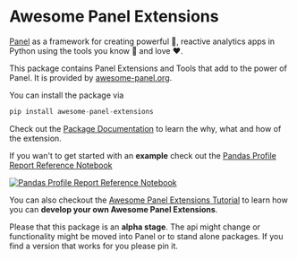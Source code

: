# Awesome Panel Extensions

[Panel](https://panel.holoviz.org/) as a framework for creating powerful &#128170;, reactive analytics apps in Python using the tools you know &#x1f9e0; and love &hearts;.

This package contains Panel Extensions and Tools that add to the power of Panel. It is provided by [awesome-panel.org](https://awesome-panel.org).

You can install the package via

```python
pip install awesome-panel-extensions
```

Check out the [Package Documentation](https://github.com/marcskovmadsen/awesome-panel-extensions#the-awesome-panel-extensions-package) to learn the why, what and how of the extension.

If you wan't to get started with an **example** check out the [Pandas Profile Report Reference Notebook](https://github.com/MarcSkovMadsen/awesome-panel-extensions/blob/master/examples/reference_gallery/panes/PandasProfileReport.ipynb)

[![Pandas Profile Report Reference Notebook](https://github.com/MarcSkovMadsen/awesome-panel-extensions/raw/master/assets/videos/pandas-profile-report-reference.gif)](https://github.com/MarcSkovMadsen/awesome-panel-extensions/blob/master/examples/reference_gallery/panes/PandasProfileReport.ipynb)

You can also checkout the [Awesome Panel Extensions Tutorial](https://github.com/marcskovmadsen/awesome-panel-extensions) to learn how you can **develop your own Awesome Panel Extensions**.

Please that this package is an **alpha stage**. The api might change or functionality might be moved into Panel or to stand alone packages. If you find a version that works for you please pin it.
